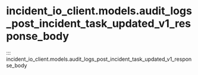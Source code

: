 # incident_io_client.models.audit_logs_post_incident_task_updated_v1_response_body

::: incident_io_client.models.audit_logs_post_incident_task_updated_v1_response_body
